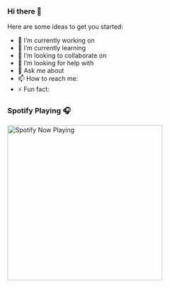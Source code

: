### Hi there 👋
Here are some ideas to get you started:

- 🔭 I’m currently working on 
- 🌱 I’m currently learning 
- 👯 I’m looking to collaborate on 
- 🤔 I’m looking for help with 
- 💬 Ask me about 
- 📫 How to reach me: 
- ⚡ Fun fact: 



### Spotify Playing 🎧

[<img src="https://novatorem-lyart-delta.vercel.app/api/spotify-playing" alt="Spotify Now Playing" width="350" />](https://open.spotify.com/user/31tjxt3czzj62a3u6ng4biu6nm6u)
